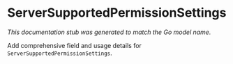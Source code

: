 # ServerSupportedPermissionSettings

_This documentation stub was generated to match the Go model name._

Add comprehensive field and usage details for `ServerSupportedPermissionSettings`.
